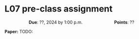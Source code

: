 # L07 pre-class assignment

<p style="text-align: center;">
 <object hspace="50">
 <strong>Due</strong></a>: ??, 2024 by 1:00 p.m.
 </object>
 <object hspace="50">
 <strong>Points</strong></a>: ??
 </object>
</p>

**Paper:** TODO:
